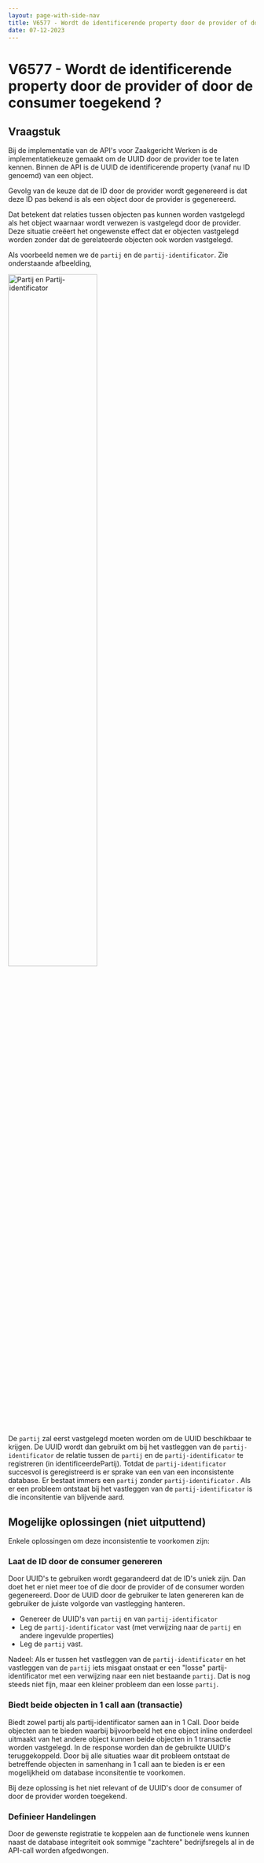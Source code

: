 ```yaml
---
layout: page-with-side-nav
title: V6577 - Wordt de identificerende property door de provider of door de consumer toegekend ? 
date: 07-12-2023
---
```


# V6577 - Wordt de identificerende property door de provider of door de consumer toegekend ? 

## Vraagstuk

Bij de implementatie van de API's voor Zaakgericht Werken is de implementatiekeuze gemaakt om de UUID door de provider toe te laten kennen. 
Binnen de API is de UUID de identificerende property (vanaf nu ID genoemd) van een object. 

Gevolg van de keuze dat de ID door de provider wordt gegenereerd is dat deze ID pas bekend is als een object door de provider is gegenereerd. 

Dat betekent dat relaties tussen objecten pas kunnen worden vastgelegd als het object waarnaar wordt verwezen is vastgelegd door de provider. 
Deze situatie creëert het ongewenste effect dat er objecten vastgelegd worden zonder dat de gerelateerde objecten ook worden vastgelegd. 

Als voorbeeld nemen we de `partij` en de `partij-identificator`. Zie onderstaande afbeelding,

<img src="../assets/6577-1.svg" alt="Partij en Partij-identificator" width="60%"/>

De `partij` zal eerst vastgelegd moeten worden om de UUID beschikbaar te krijgen. De UUID wordt dan gebruikt om bij het vastleggen van de `partij-identificator` de relatie tussen de `partij` en de `partij-identificator` te registreren (in identificeerdePartij). 
Totdat de `partij-identificator` succesvol is geregistreerd is er sprake van een van een inconsistente database. Er bestaat immers een `partij` zonder `partij-identificator` . Als er een probleem ontstaat bij het vastleggen van de `partij-identificator` is die inconsitentie van blijvende aard. 

## Mogelijke oplossingen (niet uitputtend)

Enkele oplossingen om deze inconsistentie te voorkomen zijn:

### Laat de ID door de consumer genereren

Door UUID's te gebruiken wordt gegarandeerd dat de ID's uniek zijn. Dan doet het er niet meer toe of die door de provider of de consumer worden gegenereerd. 
Door de UUID door de gebruiker te laten genereren kan de gebruiker de juiste volgorde van vastlegging hanteren. 
  - Genereer de UUID's van `partij` en van `partij-identificator`
  - Leg de `partij-identificator` vast (met verwijzing naar de `partij` en andere ingevulde properties)
  - Leg de `partij` vast.

Nadeel: Als er tussen het vastleggen van de `partij-identificator` en het vastleggen van de `partij` iets misgaat onstaat er een "losse" partij-identificator met een verwijzing naar een niet bestaande `partij`. 
Dat is nog steeds niet fijn, maar een kleiner probleem dan een losse `partij`.   

### Biedt beide objecten in 1 call aan (transactie)

Biedt zowel partij als partij-identificator samen aan in 1 Call. 
Door beide objecten aan te bieden waarbij bijvoorbeeld het ene object inline onderdeel uitmaakt van het andere object kunnen beide objecten in 1 transactie worden vastgelegd. 
In de response worden dan de gebruikte UUID's teruggekoppeld.
Door bij alle situaties waar dit probleem ontstaat de betreffende objecten in samenhang in 1 call aan te bieden is er een mogelijkheid om database inconsitentie te voorkomen.

Bij deze oplossing is het niet relevant of de UUID's door de consumer of door de provider worden toegekend. 

### Definieer Handelingen

Door de gewenste registratie te koppelen aan de functionele wens kunnen naast de database integriteit ook sommige "zachtere" bedrijfsregels al in de API-call worden afgedwongen.

